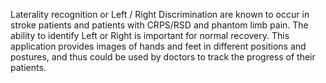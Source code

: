Laterality recognition or Left / Right Discrimination are known to occur in stroke patients and patients with CRPS/RSD and phantom limb pain. The ability to identify Left or Right is important for normal recovery.
This application provides images of hands and feet in different positions and postures, and thus could be used by doctors to track the progress of their patients.
